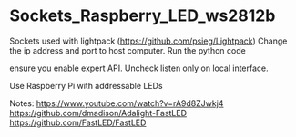 # Sockets_Raspberry_LED_ws2812b

Sockets used with lightpack (https://github.com/psieg/Lightpack) 
Change the ip address and port to host computer. 
Run the python code

ensure you enable expert API. Uncheck listen only on local interface.

Use Raspberry Pi with addressable LEDs

Notes:
https://www.youtube.com/watch?v=rA9d8ZJwkj4
https://github.com/dmadison/Adalight-FastLED
https://github.com/FastLED/FastLED
